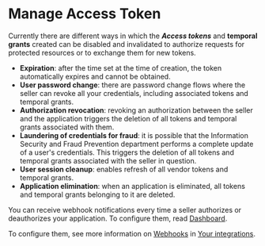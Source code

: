 # Manage Access Token
 
Currently there are different ways in which the **_Access tokens_** and **temporal grants** created can be disabled and invalidated to authorize requests for protected resources or to exchange them for new tokens.
 
* **Expiration**: after the time set at the time of creation, the token automatically expires and cannot be obtained.
* **User password change**: there are password change flows where the seller can revoke all your credentials, including associated tokens and temporal grants.
* **Authorization revocation**: revoking an authorization between the seller and the application triggers the deletion of all tokens and temporal grants associated with them.
* **Laundering of credentials for fraud**: it is possible that the Information Security and Fraud Prevention department performs a complete update of a user's credentials. This triggers the deletion of all tokens and temporal grants associated with the seller in question.
* **User session cleanup**: enables refresh of all vendor tokens and temporal grants.
* **Application elimination**: when an application is eliminated, all tokens and temporal grants belonging to it are deleted.
 
You can receive webhook notifications every time a seller authorizes or deauthorizes your application. To configure them, read [Dashboard](/developers/en/guides/additional-content/your-integrations/dashboard).

To configure them, see more information on [Webhooks](/developers/en/docs/checkout-pro/additional-content/your-integrations/notifications/webhooks) in [Your integrations](/developers/en/docs/checkout-pro/additional-content/your-integrations/introduction).




